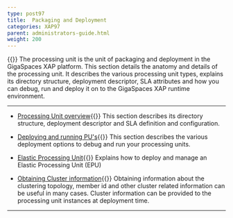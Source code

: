 ```yaml
---
type: post97
title:  Packaging and Deployment
categories: XAP97
parent: administrators-guide.html
weight: 200
---
```



{{<wbr>}}
The processing unit is the unit of packaging and deployment in the GigaSpaces XAP platform.
This section details the anatomy and details of the processing unit. It describes the various processing unit types,  explains its directory structure, deployment descriptor, SLA attributes and how you can debug, run and deploy it on to the GigaSpaces XAP runtime environment.

<hr/>

- [Processing Unit overview](./the-processing-unit-overview.html){{<wbr>}}
This section describes its directory structure, deployment descriptor and SLA definition and configuration.

- [Deploying and running PU's](./deploying-and-running-overview.html){{<wbr>}}
This section describes the various deployment options to debug and run your processing units.

- [Elastic Processing Unit](./elastic-processing-unit.html){{<wbr>}}
Explains how to deploy and manage an Elastic Processing Unit (EPU)




- [Obtaining Cluster information](./obtaining-cluster-information.html){{<wbr>}}
Obtaining information about the clustering topology, member id and other cluster related information can be useful in many cases. Cluster information can be provided to the processing unit instances at deployment time.




<hr/>



